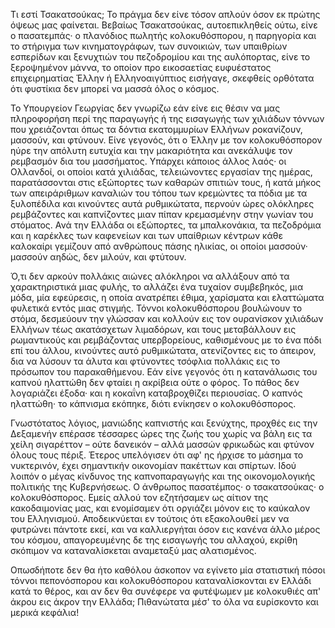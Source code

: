 Τι εστί Τσακατσούκας; Το πράγμα δεν είνε τόσον απλούν όσον εκ πρώτης όψεως μας φαίνεται. Βεβαίως Τσακατσούκας,
αυτοεπικληθείς ούτω, είνε ο πασατεμπάς· ο πλανόδιος πωλητής κολοκυθόσπορου, η παρηγορία και το στήριγμα των
κινηματογράφων, των συνοικιών, των υπαιθρίων εσπερίδων και ξενυχτιών του πεζοδρομίου και της αυλόπορτας, είνε το
ξεροψημένον μάννα, το οποίον προ εικοσαετίας ευφυέστατος επιχειρηματίας Έλλην ή Ελληνοαιγύπτιος εισήγαγε, σκεφθείς
ορθότατα ότι φυστίκια δεν μπορεί να μασσά όλος ο κόσμος.

Το Υπουργείον Γεωργίας δεν γνωρίζω εάν είνε εις θέσιν να μας πληροφορήση περί της παραγωγής ή της εισαγωγής των χιλιάδων
τόννων που χρειάζονται όπως τα δόντια εκατομμυρίων Ελλήνων ροκανίζουν, μασσούν, και φτύνουν. Είνε γεγονός, ότι ο Έλλην
με τον κολοκυθόσπορον ηύρε την απόλυτη ευτυχία και την μακαριότητα και ανεκάλυψε τον ρεμβασμόν δια του μασσήματος.
Υπάρχει κάποιος άλλος λαός· οι Ολλανδοί, οι οποίοι κατά χιλιάδας, τελειώνοντες εργασίαν της ημέρας, παρατάσσονται στις
εξώπορτες των καθαρών σπιτιών τους, ή κατά μήκος των απειράριθμων καναλιών του τόπου των κρεμώντες τα πόδια με τα
ξυλοπέδιλα και κινούντες αυτά ρυθμικώτατα, περνούν ώρες ολόκληρες ρεμβάζοντες και καπνίζοντες μιαν πίπαν κρεμασμένην
στην γωνίαν του στόματος. Ανά την Ελλάδα οι εξώπορτες, τα μπαλκονάκια, τα πεζοδρόμια και η καρέκλες των καφενείων και
των υπαίθριων κέντρων κάθε καλοκαίρι γεμίζουν από ανθρώπους πάσης ηλικίας, οι οποίοι μασσούν· μασσούν αηδώς, δεν μιλούν,
και φτύτουν.

Ό,τι δεν αρκούν πολλάκις αιώνες αλόκληροι να αλλάξουν από τα χαρακτηριστικά μιας φυλής, το αλλάζει ένα τυχαίον
συμβεβηκός, μια μόδα, μία εφεύρεσις, η οποία ανατρέπει έθιμα, χαρίσματα και ελαττώματα φυλετικά εντός μιας στιγμής.
Τόννοι κολοκυθόσπορου βουλώνουν το στόμα, δεσμεύουν την γλώσσαν και κολλούν εις τον ουρανίσκον χιλιάδων Ελλήνων τέως
ακατάσχετων λιμαδόρων, και τους μεταβάλλουν εις ρωμαντικούς και ρεμβάζοντας υπερβορείους, καθισμένους με το ένα πόδι επί
του άλλου, κινούντες αυτό ρυθμικώτατα, ατενίζοντες εις το άπειρον, δια να λύσουν τα άλυτα και φτύνοντες τσόφλια πολλάκις
εις το πρόσωπον του παρακαθήμενου. Εάν είνε γεγονός ότι η κατανάλωσις του καπνού ηλαττώθη δεν φταίει η ακρίβεια ούτε ο
φόρος. Το πάθος δεν λογαριάζει έξοδα· και η κοκαΐνη καταβροχθίζει περιουσίας. Ο καπνός ηλαττώθη· το κάπνισμα εκόπηκε,
διότι ενίκησεν ο κολοκυθόσπορος.

Γνωστότατος λόγιος, μανιώδης καπνιστής και ξενύχτης, προχθές εις την Δεξαμενήν επέρασε τέσσαρες ώρες της ζωής του χωρίς
να βάλη εις τα χείλη σιγαρέττον &ndash; ούτε δανεικόν &ndash; αλλά μασσών φρικωδώς και φτύνον όλους τους πέριξ. Έτερος
υπελόγισεν ότι αφ' ης ήρχισε το μάσημα το νυκτερινόν, έχει σημαντικήν οικονομίαν πακέττων και σπίρτων. Ιδού λοιπόν ο
μέγας κίνδυνος της καπνοπαραγωγής και της οικονομολογικής πολιτικής της Κυβερνήσεως. Ο άνθρωπος πασατέμπος· ο
τσακατσούκας· ο κολοκυθόσπορος. Εμείς αλλού τον εζητήσαμεν ως αίτιον της κακοδαιμονίας μας, και ενομίσαμεν ότι οργιάζει
μόνον εις το καύκαλον του Ελληνισμού. Αποδεικνύεται εν τούτοις ότι εξακολουθεί μεν να φυτρώνει πάντοτε εκεί, και να
καλλιεργήται όσον εις κανένα άλλο μέρος του κόσμου, απαγορευμένης δε της εισαγωγής του αλλαχού, εκρίθη σκόπιμον να
καταναλίσκεται αναμεταξύ μας αλατισμένος.

Οπωσδήποτε δεν θα ήτο καθόλου άσκοπον να εγίνετο μία στατιστική πόσοι τόννοι πεπονόσπορου και κολοκυθόσπορου
καταναλίσκονται εν Ελλάδι κατά το θέρος, και αν δεν θα συνέφερε να φυτέψωμεν με κολοκυθιές απ' άκρου εις άκρον την
Ελλάδα; Πιθανώτατα μέσ' το όλα να ευρίσκοντο και μερικά κεφάλια!
